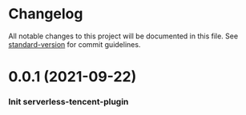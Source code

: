 # Changelog

All notable changes to this project will be documented in this file. See [standard-version](https://github.com/conventional-changelog/standard-version) for commit guidelines.

# 0.0.1 (2021-09-22)

### Init serverless-tencent-plugin

